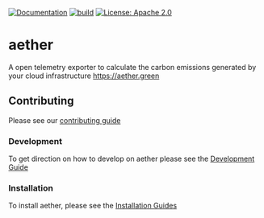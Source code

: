[![Documentation](https://img.shields.io/badge/aether-docs-lightblue)](https://aether.green)
[![build](https://github.com/re-cinq/aether/actions/workflows/build.yaml/badge.svg)](https://github.com/re-cinq/aether/actions/workflows/build.yaml)
[![License: Apache 2.0](https://img.shields.io/badge/License-Apache%202.0-brightgreen.svg)](https://opensource.org/licenses/Apache-2.0)

# aether

A open telemetry exporter to calculate the carbon emissions generated by your cloud infrastructure
https://aether.green

## Contributing

Please see our [contributing guide][1]

### Development

To get direction on how to develop on aether please see the [Development Guide][2]

### Installation

To install aether, please see the [Installation Guides][3]

[1]: ./CONTRIBUTING.md
[2]: ./DEVELOPMENT.md
[3]: https://aether.green/docs/tutorials/installation
